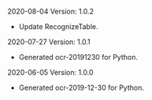 2020-08-04 Version: 1.0.2
- Update RecognizeTable.

2020-07-27 Version: 1.0.1
- Generated ocr-20191230 for Python.

2020-06-05 Version: 1.0.0
- Generated ocr-2019-12-30 for Python.

